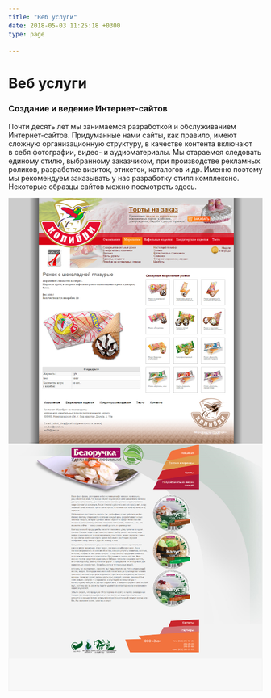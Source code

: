 ```yaml
---
title: "Веб услуги"
date: 2018-05-03 11:25:18 +0300
type: page

---
```

# Веб услуги

### Создание и ведение <nobr>Интернет-сайтов</nobr>

Почти десять лет мы занимаемся разработкой и обслуживанием <nobr>Интернет-сайтов</nobr>. Придуманные нами сайты, как правило, имеют сложную организационную структуру, в качестве контента включают в себя фотографии, видео- и аудиоматериалы. Мы стараемся следовать единому стилю, выбранному заказчиком, при производстве рекламных роликов, разработке визиток, этикеток, каталогов и др. Именно поэтому мы рекомендуем заказывать у нас разработку стиля комплексно. Некоторые образцы сайтов можно посмотреть здесь.

![](/uploads/2018/05/04/web_colibribor.jpg "вебсайт ТМ Колибри")![](/uploads/2018/05/04/web_beloruchka.jpg "вебсайт ТМ Белоручка")